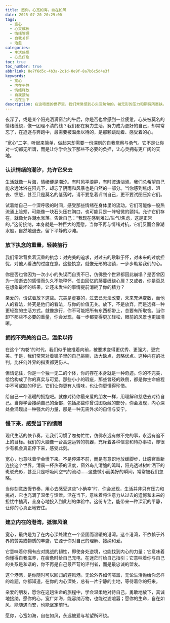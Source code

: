 ```yaml
---
title: 愿你，心宽如海，自在如风
date: 2025-07-20 20:29:00
tags:
  - 宽心
  - 心灵成长
  - 情绪管理
  - 自我关怀
  - 治愈
categories:
  - 生活感悟
  - 心灵疗愈
toc: true
toc_number: true
abbrlink: 8e7f6d5c-4b3a-2c1d-0e9f-8a7b6c5d4e3f
keywords:
  - 宽心
  - 内在平静
  - 情绪释放
  - 自我接纳
  - 活在当下
description: 在这喧嚣的世界里，我们常常感到心头沉甸甸的，被无形的压力和期待所裹挟。但亲爱的，你是否曾停下来，问问自己的心，它是否真的安好？这篇文章，想与你一同探索“宽心”的真谛，那份从内而外散发的宁静与力量，它不是逃避，而是勇敢地面对、温柔地放下，最终与自己和解，与世界和解。愿我们都能找到那片属于自己的宁静港湾，让心宽广，让生命自在。
---
```


夜深了，或是某个阳光洒满窗台的午后，你是否也曾感到一丝疲惫，心头被莫名的情绪缠绕，像一团理不清的线？我们都在努力生活，努力成为更好的自己，却常常忘了，在追逐与奔跑中，最需要被温柔以待的，是那颗跳动着、感受着的心。

“宽心”二字，听起来简单，做起来却需要一份深刻的自我觉察与勇气。它不是让你对一切都无所谓，而是让你学会放下那些不必要的负担，让心灵拥有更广阔的天地。

### 认识情绪的潮汐，允许它来去

生活就像一片海，情绪便是潮汐。有时风平浪静，有时波涛汹涌。我们总希望自己能永远沐浴在阳光下，却忘了阴雨和风暴也是自然的一部分。当你感到焦虑、沮丧、愤怒，甚至只是莫名的低落时，请不要急着评判自己，更不要试图压抑它们。

试着给自己一个深呼吸的时间，感受那些情绪在身体里的流动。它们可能像一股热流涌上脸颊，可能像一块石头压在胸口，也可能只是一阵轻微的颤抖。允许它们存在，就像允许潮水涨落。告诉自己：“我现在感到难过/生气/焦虑，这是正常的。”这份接纳，本身就是一种巨大的宽慰。当你不再与情绪对抗，它们反而会像潮水般，自然地退去，留下平静的沙滩。

### 放下执念的重量，轻装前行

我们常常背负着沉重的执念：对完美的追求，对过去的耿耿于怀，对未来的过度担忧，对他人看法的过度在意。这些执念，就像无形的枷锁，一步步勒紧我们的心。

你是否也曾因为一次小小的失误而自责不已，仿佛整个世界都因此崩塌？是否曾因为一段逝去的感情而久久不能释怀，任由回忆的藤蔓缠绕心扉？又或者，你是否总在想象最坏的结果，让还未发生的事情提前消耗了你的精力？

亲爱的，请试着放下这些。完美是虚妄的，过去已无法改变，未来充满变数，而他人的看法，终究是他们的看法，与你的价值无关。放下，不是放弃，而是选择一种更轻盈的生活方式。就像旅行，你不可能把所有东西都带上，总要有所取舍。当你卸下那些不必要的重量，你会发现，每一步都变得更加轻松，眼前的风景也更加清晰。

### 拥抱不完美的自己，温柔以待

在这个“内卷”的时代，我们似乎被推着向前，被要求变得更优秀、更强大、更完美。于是，我们常常对着镜子里的自己挑剔，放大缺点，忽略优点。这种内在的批判，比任何外界的指责都更伤人。

但请记住，你是一个独一无二的个体，你的存在本身就是一种奇迹。你的不完美，恰恰构成了你的真实与可爱。那些小小的瑕疵，那些曾经的跌倒，都是你生命旅程中不可或缺的印记，它们让你更有人情味，也让你更懂得珍惜。

给自己一个温暖的拥抱吧。就像对待你最亲爱的朋友一样，用理解和慈悲去对待自己。当你学会接纳自己的全部，包括那些你曾试图隐藏的部分，你会发现，内心深处会涌现出一种强大的力量，那是一种无需外求的自信与安宁。

### 慢下来，感受当下的馈赠

现代生活的快节奏，让我们习惯了匆匆忙忙，仿佛永远有做不完的事，永远有追不上的目标。我们的大脑像一台高速运转的机器，充斥着各种信息和待办事项，却很少有机会真正停下来，感受此刻。

宽心，也意味着学会慢下来。不是停滞不前，而是有意识地放缓脚步，让感官重新连接这个世界。清晨一杯热茶的温度，窗外鸟儿清脆的鸣叫，阳光透过树叶洒下的斑驳光影，甚至只是呼吸间空气的流动……这些微小而美好的瞬间，常常被我们忽略。

当你刻意放慢节奏，用心去感受这些“小确幸”时，你会发现，生活并非只有压力和挑战，它也充满了温柔与馈赠。活在当下，意味着将注意力从过去的遗憾和未来的担忧中抽离，全身心地投入到此刻的体验中。这份专注，能带来一种深沉的平静，让你的心真正地安住。

### 建立内在的港湾，抵御风浪

宽心，最终是为了在内心深处建立一个坚固而温暖的港湾。这个港湾，不依赖于外界的赞美或物质的丰盛，它源于你对自己的理解、接纳和爱。

它意味着你拥有应对挑战的韧性，即使身处逆境，也能找到内心的力量；它意味着你懂得自我滋养，在疲惫时给自己充电，在迷茫时给自己指引；它意味着你与自己的关系是和谐的，你不再是自己最严苛的评判者，而是最忠诚的盟友。

这个港湾，是你随时可以回归的避风港。无论外界如何喧嚣，无论生活抛给你怎样的难题，你都知道，在你的内心深处，总有一片宁静的土地，等待着你的归来。

亲爱的朋友，愿你在这趟生命的旅程中，学会温柔地对待自己，勇敢地放下，真诚地接纳。愿你的心，宽广如海，能容纳万物，也能过滤喧嚣；愿你的生命，自在如风，能随遇而安，也能坚定前行。

愿你，心宽如海，自在如风，永远被爱与希望所环绕。